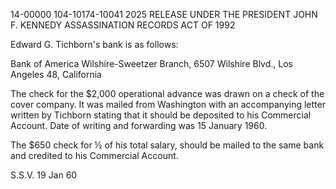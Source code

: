 14-00000
104-10174-10041
2025 RELEASE UNDER THE PRESIDENT JOHN F. KENNEDY ASSASSINATION RECORDS ACT OF 1992

Edward G. Tichborn's bank is as follows:

Bank of America
Wilshire-Sweetzer Branch,
6507 Wilshire Blvd.,
Los Angeles 48, California

The check for the $2,000 operational advance was drawn on a check of the cover company. It was mailed from Washington with an accompanying letter written by Tichborn stating that it should be deposited to his Commercial Account. Date of writing and forwarding was 15 January 1960.

The $650 check for ½ of his total salary, should be mailed to the same bank and credited to his Commercial Account.

S.S.V.
19 Jan 60
